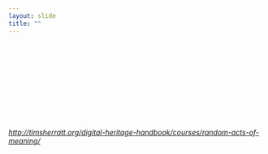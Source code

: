 ```yaml
---
layout: slide
title: ""
---
```


<section>
<iframe class="stretch" frameborder="0" scrolling="yes" data-src="http://timsherratt.org/digital-heritage-handbook/courses/random-acts-of-meaning/"></iframe>

<h6><a class="external" href="http://timsherratt.org/digital-heritage-handbook/courses/random-acts-of-meaning/">http://timsherratt.org/digital-heritage-handbook/courses/random-acts-of-meaning/</a></h6>
</section>

